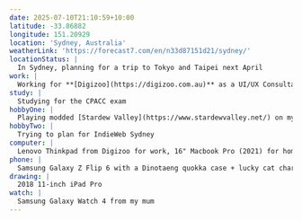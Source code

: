 ```yaml
---
date: 2025-07-10T21:10:59+10:00
latitude: -33.86882
longitude: 151.20929
location: 'Sydney, Australia'
weatherLink: 'https://forecast7.com/en/n33d87151d21/sydney/'
locationStatus: |
  In Sydney, planning for a trip to Tokyo and Taipei next April
work: |
  Working for **[Digizoo](https://digizoo.com.au)** as a UI/UX Consultant
study: |
  Studying for the CPACC exam
hobbyOne: |
  Playing modded [Stardew Valley](https://www.stardewvalley.net/) on my Steam Deck OLED
hobbyTwo: |
  Trying to plan for IndieWeb Sydney
computer: |
  Lenovo Thinkpad from Digizoo for work, 16" Macbook Pro (2021) for home
phone: |
  Samsung Galaxy Z Flip 6 with a Dinotaeng quokka case + lucky cat charm from China
drawing: |
  2018 11-inch iPad Pro
watch: |
  Samsung Galaxy Watch 4 from my mum
---
```


